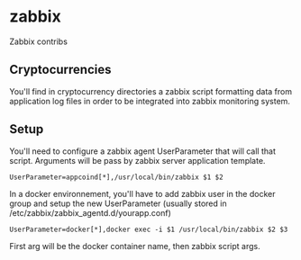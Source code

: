 # zabbix

Zabbix contribs

## Cryptocurrencies

You'll find in cryptocurrency directories a zabbix script formatting data
from application log files in order to be integrated into zabbix monitoring
system.

## Setup

You'll need to configure a zabbix agent UserParameter that will call that
script. Arguments will be pass by zabbix server application template.

	UserParameter=appcoind[*],/usr/local/bin/zabbix $1 $2

In a docker environnement, you'll have to add zabbix user in the docker
group and setup the new UserParameter (usually stored in
/etc/zabbix/zabbix_agentd.d/yourapp.conf)

	UserParameter=docker[*],docker exec -i $1 /usr/local/bin/zabbix $2 $3

First arg will be the docker container name, then zabbix script args.
